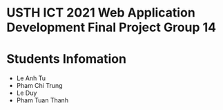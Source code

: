USTH ICT 2021 Web Application Development Final Project Group 14
=====================================================

Students Infomation
=======================

* Le Anh Tu
* Pham Chi Trung
* Le Duy
* Pham Tuan Thanh
